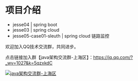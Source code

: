 ﻿# 项目介绍
* jesse04 | spring boot
* jesse03 | spring cloud
* jesse05-case01-sleuth  | spring cloud 链路监控

欢迎加入QQ技术交流群，共同进步。

点击链接加入群【java架构交流群-上海区】：https://jq.qq.com/?_wv=1027&k=5qzxkdC

<a target="_blank" href="//shang.qq.com/wpa/qunwpa?idkey=cafe58a138bc5254c7ba2d6d1624f94a352fa7ce34ab53e5dd93e2111a1b60ca"><img border="0" src="//pub.idqqimg.com/wpa/images/group.png" alt="java架构交流群-上海区" title="java架构交流群-上海区"></a>
